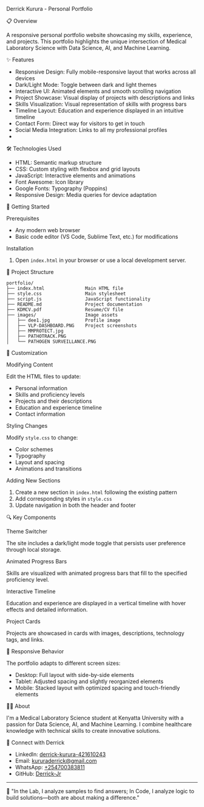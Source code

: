 Derrick Kurura - Personal Portfolio

 📋 Overview

A responsive personal portfolio website showcasing my skills, experience, and projects. This portfolio highlights the unique intersection of Medical Laboratory Science with Data Science, AI, and Machine Learning.

 ✨ Features

- Responsive Design: Fully mobile-responsive layout that works across all devices
- Dark/Light Mode: Toggle between dark and light themes
- Interactive UI: Animated elements and smooth scrolling navigation
- Project Showcase: Visual display of projects with descriptions and links
- Skills Visualization: Visual representation of skills with progress bars
- Timeline Layout: Education and experience displayed in an intuitive timeline
- Contact Form: Direct way for visitors to get in touch
- Social Media Integration: Links to all my professional profiles
- 
 🛠️ Technologies Used

- HTML: Semantic markup structure
- CSS: Custom styling with flexbox and grid layouts
- JavaScript: Interactive elements and animations
- Font Awesome: Icon library
- Google Fonts: Typography (Poppins)
- Responsive Design: Media queries for device adaptation

 🚀 Getting Started

 Prerequisites

- Any modern web browser
- Basic code editor (VS Code, Sublime Text, etc.) for modifications

 Installation

1. Open `index.html` in your browser or use a local development server.

 📂 Project Structure

```
portfolio/
├── index.html               Main HTML file
├── style.css                Main stylesheet
├── script.js                JavaScript functionality
├── README.md                Project documentation
├── KDMCV.pdf                Resume/CV file
├── images/                  Image assets
│   ├── dee1.jpg             Profile image
│   ├── VLP-DASHBOARD.PNG    Project screenshots
│   ├── MMPROTECT.jpg
│   ├── PATHOTRACK.PNG
│   └── PATHOGEN SURVEILLANCE.PNG
```

 🎨 Customization

 Modifying Content

Edit the HTML files to update:
- Personal information
- Skills and proficiency levels
- Projects and their descriptions
- Education and experience timeline
- Contact information

 Styling Changes

Modify `style.css` to change:
- Color schemes
- Typography
- Layout and spacing
- Animations and transitions

 Adding New Sections

1. Create a new section in `index.html` following the existing pattern
2. Add corresponding styles in `style.css`
3. Update navigation in both the header and footer

 🔍 Key Components

 Theme Switcher

The site includes a dark/light mode toggle that persists user preference through local storage.

 Animated Progress Bars

Skills are visualized with animated progress bars that fill to the specified proficiency level.

 Interactive Timeline

Education and experience are displayed in a vertical timeline with hover effects and detailed information.

 Project Cards

Projects are showcased in cards with images, descriptions, technology tags, and links.

 📱 Responsive Behavior

The portfolio adapts to different screen sizes:
- Desktop: Full layout with side-by-side elements
- Tablet: Adjusted spacing and slightly reorganized elements
- Mobile: Stacked layout with optimized spacing and touch-friendly elements

 👨‍💻 About

I'm a Medical Laboratory Science student at Kenyatta University with a passion for Data Science, AI, and Machine Learning. I combine healthcare knowledge with technical skills to create innovative solutions.


 🔗 Connect with Derrick

- LinkedIn: [derrick-kurura-421610243](https://linkedin.com/in/derrick-kurura-421610243)
- Email: [kururaderrick@gmail.com](mailto:kururaderrick@gmail.com)
- WhatsApp: [+254700383811](https://wa.me/254700383811)
- GitHub: [Derrick-Jr](https://github.com/Derrick-Jr)

---

📌 "In the Lab, I analyze samples to find answers; In Code, I analyze logic to build solutions—both are about making a difference."
